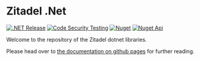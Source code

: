 # Zitadel .Net

[![.NET Release](https://github.com/caos/zitadel-net/actions/workflows/dotnet-release.yml/badge.svg)](https://github.com/caos/zitadel-net/actions/workflows/dotnet-release.yml)
[![Code Security Testing](https://github.com/caos/zitadel-net/actions/workflows/security-analysis.yml/badge.svg)](https://github.com/caos/zitadel-net/actions/workflows/security-analysis.yml)
[![Nuget](https://img.shields.io/nuget/v/Zitadel)](https://www.nuget.org/packages/Zitadel/)
[![Nuget Api](https://img.shields.io/nuget/v/Zitadel.Api)](https://www.nuget.org/packages/Zitadel.Api/)

Welcome to the repository of the Zitadel dotnet libraries.

Please head over to [the documentation on github pages](https://caos.github.io/zitadel-net/)
for further reading.

